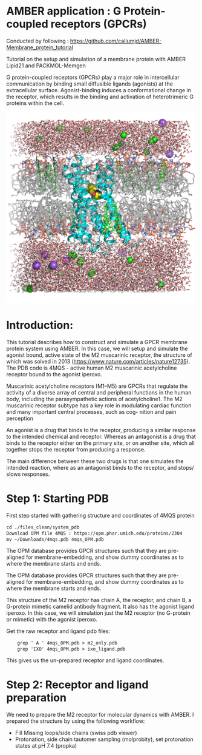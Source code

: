 # AMBER application : G Protein-coupled receptors (GPCRs)

Conducted by following : https://github.com/callumjd/AMBER-Membrane_protein_tutorial

Tutorial on the setup and simulation of a membrane protein with AMBER Lipid21 and PACKMOL-Memgen

G protein-coupled receptors (GPCRs) play a major role in intercellular communication by binding small diffusible ligands (agonists) at the extracellular surface. Agonist-binding induces a conformational change in the receptor, which results in the binding and activation of heterotrimeric G proteins within the cell.

![Alt text](https://github.com/Jahan08/Amber-tutorial/blob/main/m2_setup.png "M2_IXO")

# Introduction:

This tutorial describes how to construct and simulate a GPCR membrane protein system using AMBER. In this case, we will setup and simulate the agonist bound, active state of the M2 muscarinic receptor, the structure of which was solved in 2013 (https://www.nature.com/articles/nature12735). The PDB code is 4MQS - active human M2 muscarinic acetylcholine receptor bound to the agonist iperoxo.

Muscarinic acetylcholine receptors (M1–M5) are GPCRs that regulate the activity of a diverse array of central and peripheral functions in the human body, including the parasympathetic actions of acetylcholine1. The M2 muscarinic receptor subtype has a key role in modulating cardiac function and many important central processes, such as cog- nition and pain perception

An agonist is a drug that binds to the receptor, producing a similar response to the intended chemical and receptor. Whereas an antagonist is a drug that binds to the receptor either on the primary site, or on another site, which all together stops the receptor from producing a response.

The main difference between these two drugs is that one simulates the intended reaction, where as an antagonist binds to the receptor, and stops/ slows responses.

# Step 1: Starting PDB

First step started with gathering structure and coordinates of 4MQS protein
    
    cd ./files_clean/system_pdb
    Download OPM file 4MQS : https://opm.phar.umich.edu/proteins/2304
    mv ~/Downloads/4mqs.pdb 4mqs_OPM.pdb

The OPM database provides GPCR structures such that they are pre-aligned for membrane-embedding, and show dummy coordinates as to where the membrane starts and ends.

The OPM database provides GPCR structures such that they are pre-aligned for membrane-embedding, and show dummy coordinates as to where the membrane starts and ends.

This structure of the M2 receptor has chain A, the receptor, and chain B, a G-protein mimetic camelid antibody fragment. It also has the agonist ligand iperoxo. In this case, we will simulation just the M2 receptor (no G-protein or mimetic) with the agonist iperoxo.

Get the raw receptor and ligand pdb files:

        grep ' A ' 4mqs_OPM.pdb > m2_only.pdb
        grep 'IXO' 4mqs_OPM.pdb > ixo_ligand.pdb

This gives us the un-prepared receptor and ligand coordinates.

# Step 2: Receptor and ligand preparation

We need to prepare the M2 receptor for molecular dynamics with AMBER.  I prepared the structure by using the following workflow:

   * Fill Missing loops/side chains (swiss pdb viewer)
   * Protonation, side chain tautomer sampling (molprobity), set protonation states at pH 7.4 (propka)
